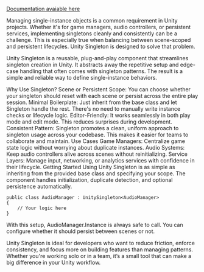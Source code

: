 [Documentation avaiable here ](https://greener-games.github.io/Singleton)


Managing single-instance objects is a common requirement in Unity projects. Whether it's for game managers, audio controllers, or persistent services, implementing singletons cleanly and consistently can be a challenge. This is especially true when balancing between scene-scoped and persistent lifecycles. Unity Singleton is designed to solve that problem.

Unity Singleton is a reusable, plug-and-play component that streamlines singleton creation in Unity. It abstracts away the repetitive setup and edge-case handling that often comes with singleton patterns. The result is a simple and reliable way to define single-instance behaviors.

Why Use Singleton?
Scene or Persistent Scope: You can choose whether your singleton should reset with each scene or persist across the entire play session.
Minimal Boilerplate: Just inherit from the base class and let Singleton handle the rest. There's no need to manually write instance checks or lifecycle logic.
Editor-Friendly: It works seamlessly in both play mode and edit mode. This reduces surprises during development.
Consistent Pattern: Singleton promotes a clean, uniform approach to singleton usage across your codebase. This makes it easier for teams to collaborate and maintain.
Use Cases
Game Managers: Centralize game state logic without worrying about duplicate instances.
Audio Systems: Keep audio controllers alive across scenes without reinitializing.
Service Layers: Manage input, networking, or analytics services with confidence in their lifecycle.
Getting Started
Using Unity Singleton is as simple as inheriting from the provided base class and specifying your scope. The component handles initialization, duplicate detection, and optional persistence automatically.

```
public class AudioManager : UnitySingleton<AudioManager>
{
    // Your logic here
}

```

With this setup, AudioManager.Instance is always safe to call. You can configure whether it should persist between scenes or not.

Unity Singleton is ideal for developers who want to reduce friction, enforce consistency, and focus more on building features than managing patterns. Whether you're working solo or in a team, it’s a small tool that can make a big difference in your Unity workflow.
